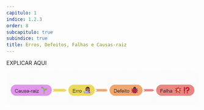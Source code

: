 ```yaml
---
capitulo: 1
indice: 1.2.3
order: 8
subcapitulo: true
subindice: true
title: Erros, Defeitos, Falhas e Causas-raiz
---
```


<p>EXPLICAR AQUI</p>

<!-- TODO provavelmente irá gerar erro no githubpages, verificar -->
<!-- {{ '/assets/css/bootstrap.min.css' | relative_url }} -->
<img src="../../../assets/images/causa-raiz_erro_defeito_falha.png">
